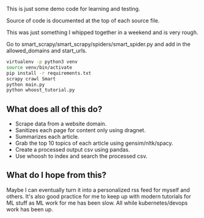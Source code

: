 This is just some demo code for learning and testing.

Source of code is documented at the top of each source file.

This was just something I whipped together in a weekend and is very rough.

Go to smart_scrapy/smart_scrapy/spiders/smart_spider.py and add in the allowed_domains and start_urls.

```bash
virtualenv -p python3 venv
source venv/bin/activate
pip install -r requirements.txt
scrapy crawl Smart
python main.py
python whoost_tutorial.py
```
## What does all of this do?

* Scrape data from a website domain.
* Sanitizes each page for content only using dragnet.
* Summarizes each article.
* Grab the top 10 topics of each article using gensim/nltk/spacy.
* Create a processed output csv using pandas.
* Use whoosh to index and search the processed csv.

## What do I hope from this?
Maybe I can eventually turn it into a personalized rss feed for myself and others.
It's also good practice for me to keep up with modern tutorials for ML stuff as ML work for me has been slow.
All while kubernetes/devops work has been up. 